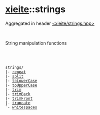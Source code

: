# [xieite](../README.md)::strings
Aggregated in header [<xieite/strings.hpp>](../include/xieite/strings.hpp)

<br/>

String manipulation functions

<br/><br/>

<pre><code>strings/
|- <a href="./strings/repeat.md">repeat</a>
|- <a href="./strings/split.md">split</a>
|- <a href="./strings/toLowerCase.md">toLowerCase</a>
|- <a href="./strings/toUpperCase.md">toUpperCase</a>
|- <a href="./strings/trim.md">trim</a>
|- <a href="./strings/trimBack.md">trimBack</a>
|- <a href="./strings/trimFront.md">trimFront</a>
|- <a href="./strings/truncate.md">truncate</a>
`- <a href="./strings/whitespaces.md">whitespaces</a>
</code></pre>
